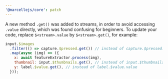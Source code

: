 ```yaml
---
'@marcellejs/core': patch
---
```


A new method `.get()` was added to streams, in order to avoid accessing `.value` directly, which was found confusing for beginners.
To update your code, replace `$<stream>.value` by `$<stream>.get()`, for example:

```js
input.$images
  .filter(() => capture.$pressed.get()) // instead of capture.$pressed.value
  .map(async (img) => ({
    x: await featureExtractor.process(img),
    thumbnail: input.$thumbnails.get(), // instead of input.$thumbnails.value
    y: label.$value.get(), // instead of label.$value.value
  }));
```
